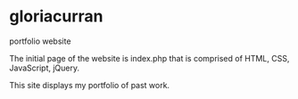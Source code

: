 # gloriacurran
portfolio website

The initial page of the website is index.php that is comprised of HTML, CSS, JavaScript, jQuery.

This site displays my portfolio of past work.

